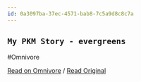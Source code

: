 ```yaml
---
id: 0a3097ba-37ec-4571-bab8-7c5a9d8c8c7a
---
```


## `My PKM Story - evergreens`
#Omnivore

[Read on Omnivore](https://omnivore.app/me/my-pkm-story-evergreens-18fad2b4274) / [Read Original](https://scrapbox.io/evergreens/My_PKM_Story)


